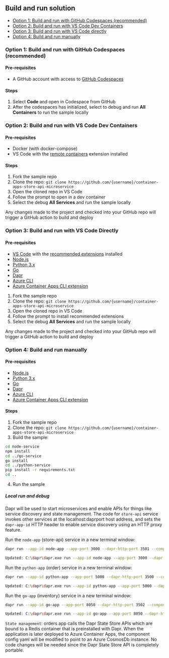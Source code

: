 ## Build and run solution

- [Option 1: Build and run with GitHub Codespaces (recommended)](#option-1-build-and-run-with-github-codespaces-recommended)
- [Option 2: Build and run with VS Code Dev Containers](#option-2-build-and-run-with-vs-code-dev-containers)
- [Option 3: Build and run with VS Code directly](#option-3-build-and-run-with-vs-code-directly)
- [Option 4: Build and run manually](#option-4-build-and-run-manually)

### Option 1: Build and run with GitHub Codespaces (recommended)

#### Pre-requisites

- A GitHub account with access to [GitHub Codespaces](https://github.com/features/codespaces)

#### Steps

1. Select **Code** and open in Codespace from GitHub
2. After the codespaces has initialized, select to debug and run **All Containers** to run the sample locally

### Option 2: Build and run with VS Code Dev Containers

#### Pre-requisites

- Docker (with docker-compose)
- VS Code with the [remote containers](https://marketplace.visualstudio.com/items?itemName=ms-vscode-remote.remote-containers) extension installed

#### Steps

1. Fork the sample repo
2. Clone the repo: `git clone https://github.com/{username}/container-apps-store-api-microservice`
3. Open the cloned repo in VS Code
4. Follow the prompt to open in a dev container
5. Select the debug **All Services** and run the sample locally

Any changes made to the project and checked into your GitHub repo will trigger a GitHub action to build and deploy

### Option 3: Build and run with VS Code Directly

#### Pre-requisites

- [VS Code](https://code.visualstudio.com/) with the [recommended extensions](./.vscode/extensions.json) installed
- [Node.js](https://nodejs.org/en/download/)
- [Python 3.x](https://www.python.org/downloads/)
- [Go](https://golang.org/doc/install)
- [Dapr](https://docs.dapr.io/getting-started/install-dapr-cli/)
- [Azure CLI](https://docs.microsoft.com/en-us/cli/azure/install-azure-cli-windows?tabs=azure-cli)
- [Azure Container Apps CLI extension](https://github.com/microsoft/azure-container-apps)

1. Fork the sample repo
2. Clone the repo: `git clone https://github.com/{username}/container-apps-store-api-microservice`
3. Open the cloned repo in VS Code
4. Follow the prompt to install recommended extensions
5. Select the debug **All Services** and run the sample locally

Any changes made to the project and checked into your GitHub repo will trigger a GitHub action to build and deploy

### Option 4: Build and run manually

#### Pre-requisites

- [Node.js](https://nodejs.org/en/download/)
- [Python 3.x](https://www.python.org/downloads/)
- [Go](https://golang.org/doc/install)
- [Dapr](https://docs.dapr.io/getting-started/install-dapr-cli/)
- [Azure CLI](https://docs.microsoft.com/en-us/cli/azure/install-azure-cli-windows?tabs=azure-cli)
- [Azure Container Apps CLI extension](https://github.com/microsoft/azure-container-apps)

#### Steps

1. Fork the sample repo
2. Clone the repo: `git clone https://github.com/{username}/container-apps-store-api-microservice`
3. Build the sample:

```bash
cd node-service
npm install
cd ../go-service
go install
cd ../python-service
pip install -r requirements.txt
cd ..
```

4. Run the sample

##### Local run and debug

Dapr will be used to start microservices and enable APIs for things like service discovery and state management. The code for `store-api` service invokes other services at the localhost:daprport host address, and sets the `dapr-app-id` HTTP header to enable service discovery using an HTTP proxy feature.

Run the `node-app` (store-api) service in a new terminal window:

```bash
dapr run --app-id node-app --app-port 3000 --dapr-http-port 3501 --components-path ./dapr-components -- npm run start

Updated: C:\dapr\dapr.exe run --app-id node-app --app-port 3000 --dapr-http-port 3501 --resources-path ../dapr-components -- npm run start  
```

Run the `python-app` (order) service in a new terminal window:

```bash
dapr run --app-id python-app --app-port 5000 --dapr-http-port 3500 --components-path ./dapr-components -- python app.py

Updated: C:\dapr\dapr.exe run --app-id python-app --app-port 5000 --dapr-http-port 3500 --resources-path ../dapr-components -- python3 app.py


```

Run the `go-app` (inventory) service in a new terminal window:

```bash
dapr run --app-id go-app --app-port 8050 --dapr-http-port 3502 --components-path ./dapr-components -- go run .

Updated: C:\dapr\dapr.exe run --app-id go-app --app-port 8050 --dapr-http-port 3502 --resources-path ../dapr-components -- go run .
```

`State management`: orders app calls the Dapr State Store APIs which are bound to a Redis container that is preinstalled with Dapr. When the application is later deployed to Azure Container Apps, the component config yaml will be modified to point to an Azure CosmosDb instance. No code changes will be needed since the Dapr State Store API is completely portable.
